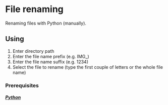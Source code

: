 # File renaming

Renaming files with Python (manually).

## Using
1. Enter directory path
2. Enter the file name prefix (e.g. IMG_)
3. Enter the file name suffix (e.g. 1234)
4. Select the file to rename (type the first couple of letters or the whole file name)

### Prerequisites

##### [Python](https://www.python.org/downloads/)
